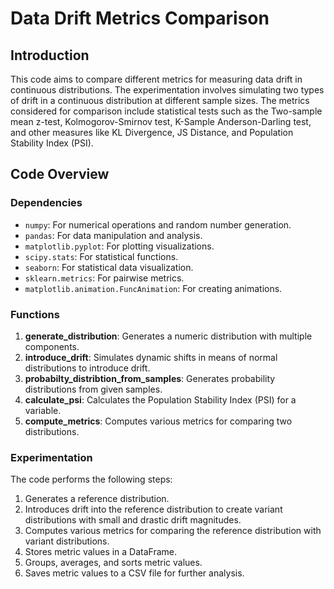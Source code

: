 # Data Drift Metrics Comparison

## Introduction
This code aims to compare different metrics for measuring data drift in continuous distributions. The experimentation involves simulating two types of drift in a continuous distribution at different sample sizes. The metrics considered for comparison include statistical tests such as the Two-sample mean z-test, Kolmogorov-Smirnov test, K-Sample Anderson-Darling test, and other measures like KL Divergence, JS Distance, and Population Stability Index (PSI).

## Code Overview

### Dependencies
- `numpy`: For numerical operations and random number generation.
- `pandas`: For data manipulation and analysis.
- `matplotlib.pyplot`: For plotting visualizations.
- `scipy.stats`: For statistical functions.
- `seaborn`: For statistical data visualization.
- `sklearn.metrics`: For pairwise metrics.
- `matplotlib.animation.FuncAnimation`: For creating animations.

### Functions
1. **generate_distribution**: Generates a numeric distribution with multiple components.
2. **introduce_drift**: Simulates dynamic shifts in means of normal distributions to introduce drift.
3. **probabilty_distribtion_from_samples**: Generates probability distributions from given samples.
4. **calculate_psi**: Calculates the Population Stability Index (PSI) for a variable.
5. **compute_metrics**: Computes various metrics for comparing two distributions.

### Experimentation
The code performs the following steps:
1. Generates a reference distribution.
2. Introduces drift into the reference distribution to create variant distributions with small and drastic drift magnitudes.
3. Computes various metrics for comparing the reference distribution with variant distributions.
4. Stores metric values in a DataFrame.
5. Groups, averages, and sorts metric values.
6. Saves metric values to a CSV file for further analysis.

